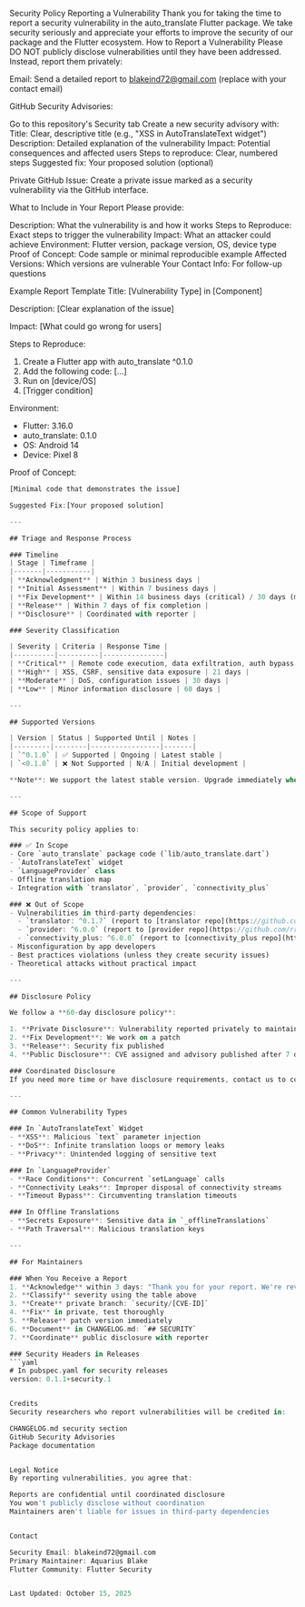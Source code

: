Security Policy
Reporting a Vulnerability
Thank you for taking the time to report a security vulnerability in the auto_translate Flutter package. We take security seriously and appreciate your efforts to improve the security of our package and the Flutter ecosystem.
How to Report a Vulnerability
Please DO NOT publicly disclose vulnerabilities until they have been addressed. Instead, report them privately:

Email: Send a detailed report to blakeind72@gmail.com (replace with your contact email)

GitHub Security Advisories: 

Go to this repository's Security tab
Create a new security advisory with:
Title: Clear, descriptive title (e.g., "XSS in AutoTranslateText widget")
Description: Detailed explanation of the vulnerability
Impact: Potential consequences and affected users
Steps to reproduce: Clear, numbered steps
Suggested fix: Your proposed solution (optional)




Private GitHub Issue: Create a private issue marked as a security vulnerability via the GitHub interface.


What to Include in Your Report
Please provide:

Description: What the vulnerability is and how it works
Steps to Reproduce: Exact steps to trigger the vulnerability
Impact: What an attacker could achieve
Environment: Flutter version, package version, OS, device type
Proof of Concept: Code sample or minimal reproducible example
Affected Versions: Which versions are vulnerable
Your Contact Info: For follow-up questions

Example Report Template
Title: [Vulnerability Type] in [Component]

Description:
[Clear explanation of the issue]

Impact:
[What could go wrong for users]

Steps to Reproduce:
1. Create a Flutter app with auto_translate ^0.1.0
2. Add the following code: [...]
3. Run on [device/OS]
4. [Trigger condition]

Environment:
- Flutter: 3.16.0
- auto_translate: 0.1.0
- OS: Android 14
- Device: Pixel 8

Proof of Concept:
```dart
[Minimal code that demonstrates the issue]

Suggested Fix:[Your proposed solution]

---

## Triage and Response Process

### Timeline
| Stage | Timeframe |
|-------|-----------|
| **Acknowledgment** | Within 3 business days |
| **Initial Assessment** | Within 7 business days |
| **Fix Development** | Within 14 business days (critical) / 30 days (moderate) |
| **Release** | Within 7 days of fix completion |
| **Disclosure** | Coordinated with reporter |

### Severity Classification

| Severity | Criteria | Response Time |
|----------|----------|---------------|
| **Critical** | Remote code execution, data exfiltration, auth bypass | 14 days |
| **High** | XSS, CSRF, sensitive data exposure | 21 days |
| **Moderate** | DoS, configuration issues | 30 days |
| **Low** | Minor information disclosure | 60 days |

---

## Supported Versions

| Version | Status | Supported Until | Notes |
|---------|--------|-----------------|-------|
| `^0.1.0` | ✅ Supported | Ongoing | Latest stable |
| `<0.1.0` | ❌ Not Supported | N/A | Initial development |

**Note**: We support the latest stable version. Upgrade immediately when new versions are released with security fixes.

---

## Scope of Support

This security policy applies to:

### ✅ In Scope
- Core `auto_translate` package code (`lib/auto_translate.dart`)
- `AutoTranslateText` widget
- `LanguageProvider` class
- Offline translation map
- Integration with `translator`, `provider`, `connectivity_plus`

### ❌ Out of Scope
- Vulnerabilities in third-party dependencies:
  - `translator: ^0.1.7` (report to [translator repo](https://github.com/jnosdam/translator))
  - `provider: ^6.0.0` (report to [provider repo](https://github.com/rrousselGit/provider))
  - `connectivity_plus: ^6.0.0` (report to [connectivity_plus repo](https://github.com/fluttercommunity/plus_plugins))
- Misconfiguration by app developers
- Best practices violations (unless they create security issues)
- Theoretical attacks without practical impact

---

## Disclosure Policy

We follow a **60-day disclosure policy**:

1. **Private Disclosure**: Vulnerability reported privately to maintainers
2. **Fix Development**: We work on a patch
3. **Release**: Security fix published
4. **Public Disclosure**: CVE assigned and advisory published after 7 days

### Coordinated Disclosure
If you need more time or have disclosure requirements, contact us to coordinate timing.

---

## Common Vulnerability Types

### In `AutoTranslateText` Widget
- **XSS**: Malicious `text` parameter injection
- **DoS**: Infinite translation loops or memory leaks
- **Privacy**: Unintended logging of sensitive text

### In `LanguageProvider`
- **Race Conditions**: Concurrent `setLanguage` calls
- **Connectivity Leaks**: Improper disposal of connectivity streams
- **Timeout Bypass**: Circumventing translation timeouts

### In Offline Translations
- **Secrets Exposure**: Sensitive data in `_offlineTranslations`
- **Path Traversal**: Malicious translation keys

---

## For Maintainers

### When You Receive a Report
1. **Acknowledge** within 3 days: "Thank you for your report. We're reviewing it."
2. **Classify** severity using the table above
3. **Create** private branch: `security/[CVE-ID]`
4. **Fix** in private, test thoroughly
5. **Release** patch version immediately
6. **Document** in CHANGELOG.md: `## SECURITY`
7. **Coordinate** public disclosure with reporter

### Security Headers in Releases
```yaml
# In pubspec.yaml for security releases
version: 0.1.1+security.1


Credits
Security researchers who report vulnerabilities will be credited in:

CHANGELOG.md security section
GitHub Security Advisories
Package documentation


Legal Notice
By reporting vulnerabilities, you agree that:

Reports are confidential until coordinated disclosure
You won't publicly disclose without coordination
Maintainers aren't liable for issues in third-party dependencies


Contact

Security Email: blakeind72@gmail.com
Primary Maintainer: Aquarius Blake
Flutter Community: Flutter Security


Last Updated: October 15, 2025
